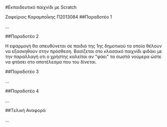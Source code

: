 ﻿#Εκπαιδευτικό παιχνίδι με Scratch

Ζαφείριος Καραμποΐκης Π2013084
##Παραδοτέο 1

...

##Παραδοτέο 2

Η εφαρμογή θα απευθύνεται σε παιδιά της 1ης δημοτικού τα οποία θέλουν να εξασκηθούν στην πρόσθεση.
Βασίζεται στο κλασσικό παιχνίδι φιδάκι με την παραλλαγή οτι ο χρήστης καλείται αν "φάει" τα σωστά νούμερα ώστε 
να φτάσει στο αποτέλεσμα που του δίνεται.

##Παραδοτέο 3

...

##Παραδοτέο 4

...

##Tελική Αναφορά

...
